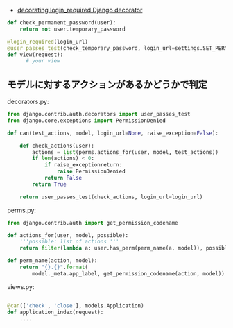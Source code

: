 - [decorating login_required Django decorator ](http://stackoverflow.com/questions/32187319/decorating-login-required-django-decorator)

~~~py
def check_permanent_password(user):
    return not user.temporary_password

@login_required(login_url)
@user_passes_test(check_temporary_password, login_url=settings.SET_PERMANENT_PASSWORD_URL)
def view(request):
      # your view
~~~    


## モデルに対するアクションがあるかどうかで判定


decorators.py:

~~~py
from django.contrib.auth.decorators import user_passes_test
from django.core.exceptions import PermissionDenied

def can(test_actions, model, login_url=None, raise_exception=False):

    def check_actions(user):
        actions = list(perms.actions_for(user, model, test_actions))
        if len(actions) < 0:
            if raise_exceptionreturn:
                raise PermissionDenied
            return False
        return True

    return user_passes_test(check_actions, login_url=login_url)
~~~

perms.py:

~~~py
from django.contrib.auth import get_permission_codename

def actions_for(user, model, possible):
    '''possible: list of actions '''
    return filter(lambda a: user.has_perm(perm_name(a, model)), possible)

def perm_name(action, model):
    return "{}.{}".format(
        model._meta.app_label, get_permission_codename(action, model))
~~~    


views.py:


~~~py

@can(['check', 'close'], models.Application)
def application_index(request):
    ....
~~~
